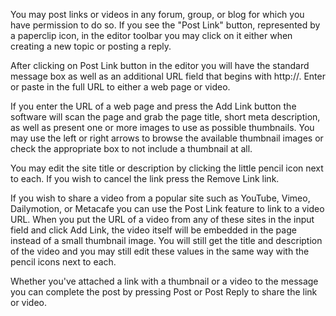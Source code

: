 You may post links or videos in any forum, group, or blog for which you have permission to do so. If you see the "Post Link" button, represented by a paperclip icon, in the editor toolbar you may click on it either when creating a new topic or posting a reply.

After clicking on Post Link button in the editor you will have the standard message box as well as an additional URL field that begins with http://. Enter or paste in the full URL to either a web page or video.

If you enter the URL of a web page and press the Add Link button the software will scan the page and grab the page title, short meta description, as well as present one or more images to use as possible thumbnails. You may use the left or right arrows to browse the available thumbnail images or check the appropriate box to not include a thumbnail at all.

You may edit the site title or description by clicking the little pencil icon next to each. If you wish to cancel the link press the Remove Link link.

If you wish to share a video from a popular site such as YouTube, Vimeo, Dailymotion, or Metacafe you can use the Post Link feature to link to a video URL. When you put the URL of a video from any of these sites in the input field and click Add Link, the video itself will be embedded in the page instead of a small thumbnail image. You will still get the title and description of the video and you may still edit these values in the same way with the pencil icons next to each.

Whether you've attached a link with a thumbnail or a video to the message you can complete the post by pressing Post or Post Reply to share the link or video.